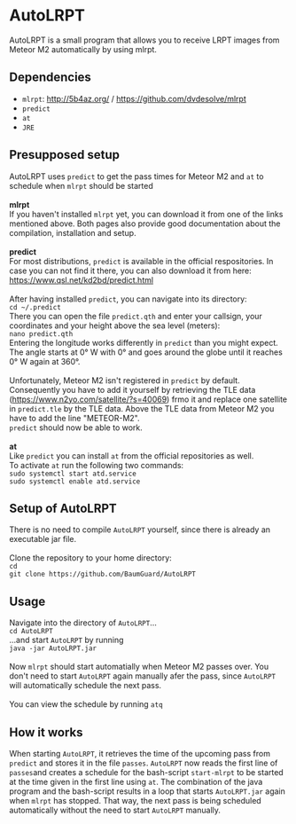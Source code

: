 # AutoLRPT
AutoLRPT is a small program that allows you to receive LRPT images from Meteor M2 automatically by using mlrpt.<br />

## Dependencies
- `mlrpt`: http://5b4az.org/ / https://github.com/dvdesolve/mlrpt<br />
- `predict`<br />
- `at`<br />
- `JRE`<br />

## Presupposed setup
AutoLRPT uses `predict` to get the pass times for Meteor M2 and `at` to schedule when `mlrpt` should be started<br />
<br />
**mlrpt**<br />
If you haven't installed `mlrpt` yet, you can download it from one of the links mentioned above. Both pages also provide good documentation about the compilation, installation and setup.<br />
<br />
**predict**<br />
For most distributions, `predict` is available in the official respositories. In case you can not find it there, you can also download it from here: https://www.qsl.net/kd2bd/predict.html<br />
<br />
After having installed `predict`, you can navigate into its directory:<br />
`cd ~/.predict`<br />
There you can open the file `predict.qth` and enter your callsign, your coordinates and your height above the sea level (meters):<br />
`nano predict.qth`<br />
Entering the longitude works differently in `predict` than you might expect. The angle starts at 0° W with 0° and goes around the globe until it reaches 0° W again at 360°.<br />
<br />
Unfortunately, Meteor M2 isn't registered in `predict` by default. Consequently you have to add it yourself by retrieving the TLE data (https://www.n2yo.com/satellite/?s=40069) frmo it and replace one satellite in `predict.tle` by the TLE data. Above the TLE data from Meteor M2 you have to add the line "METEOR-M2".<br />
`predict` should now be able to work.<br />
<br />
**at**<br />
Like `predict` you can install `at` from the official repositories as well.<br />
To activate `at` run the following two commands:<br />
`sudo systemctl start atd.service`<br />
`sudo systemctl enable atd.service`<br />
## Setup of AutoLRPT<br />
There is no need to compile `AutoLRPT` yourself, since there is already an executable jar file.<br />
<br />
Clone the repository to your home directory:<br />
`cd`<br />
`git clone https://github.com/BaumGuard/AutoLRPT`<br />
## Usage
Navigate into the directory of `AutoLRPT`...<br />
`cd AutoLRPT`<br />
...and start `AutoLRPT` by running<br />
`java -jar AutoLRPT.jar`<br />
<br />
Now `mlrpt` should start automatially when Meteor M2 passes over. You don't need to start `AutoLRPT` again manually afer the pass, since `AutoLRPT` will automatically schedule the next pass.<br />
<br />
You can view the schedule by running `atq`<br />
## How it works
When starting `AutoLRPT`, it retrieves the time of the upcoming pass from `predict` and stores it in the file `passes`. `AutoLRPT` now reads the first line of `passes`and creates a schedule for the bash-script `start-mlrpt` to be started at the time given in the first line using `at`. The combination of the java program and the bash-script results in a loop that starts `AutoLRPT.jar` again when `mlrpt` has stopped. That way, the next pass is being scheduled automatically without the need to start `AutoLRPT` manually.
